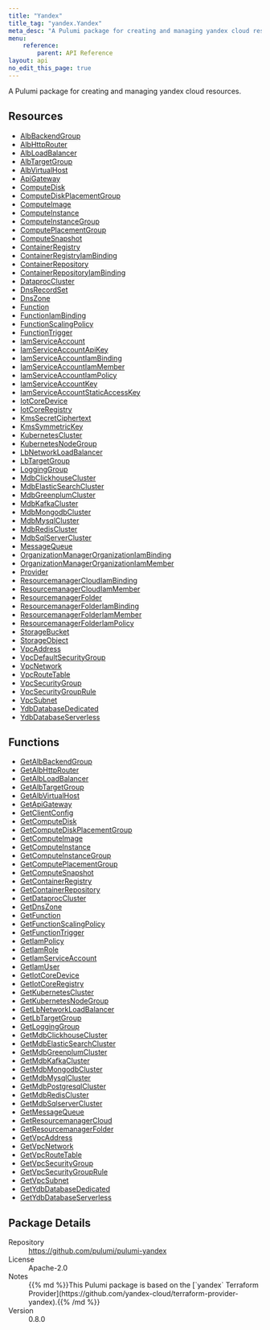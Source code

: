 ```yaml
---
title: "Yandex"
title_tag: "yandex.Yandex"
meta_desc: "A Pulumi package for creating and managing yandex cloud resources."
menu:
    reference:
        parent: API Reference
layout: api
no_edit_this_page: true
---
```


<!-- WARNING: this file was generated by Pulumi Docs Generator. -->
<!-- Do not edit by hand unless you're certain you know what you are doing! -->

A Pulumi package for creating and managing yandex cloud resources.

<h2 id="resources">Resources</h2>
<ul class="api">
    <li><a href="albbackendgroup" title="AlbBackendGroup"><span class="api-symbol api-symbol--resource"></span>AlbBackendGroup</a></li>
    <li><a href="albhttprouter" title="AlbHttpRouter"><span class="api-symbol api-symbol--resource"></span>AlbHttpRouter</a></li>
    <li><a href="albloadbalancer" title="AlbLoadBalancer"><span class="api-symbol api-symbol--resource"></span>AlbLoadBalancer</a></li>
    <li><a href="albtargetgroup" title="AlbTargetGroup"><span class="api-symbol api-symbol--resource"></span>AlbTargetGroup</a></li>
    <li><a href="albvirtualhost" title="AlbVirtualHost"><span class="api-symbol api-symbol--resource"></span>AlbVirtualHost</a></li>
    <li><a href="apigateway" title="ApiGateway"><span class="api-symbol api-symbol--resource"></span>ApiGateway</a></li>
    <li><a href="computedisk" title="ComputeDisk"><span class="api-symbol api-symbol--resource"></span>ComputeDisk</a></li>
    <li><a href="computediskplacementgroup" title="ComputeDiskPlacementGroup"><span class="api-symbol api-symbol--resource"></span>ComputeDiskPlacementGroup</a></li>
    <li><a href="computeimage" title="ComputeImage"><span class="api-symbol api-symbol--resource"></span>ComputeImage</a></li>
    <li><a href="computeinstance" title="ComputeInstance"><span class="api-symbol api-symbol--resource"></span>ComputeInstance</a></li>
    <li><a href="computeinstancegroup" title="ComputeInstanceGroup"><span class="api-symbol api-symbol--resource"></span>ComputeInstanceGroup</a></li>
    <li><a href="computeplacementgroup" title="ComputePlacementGroup"><span class="api-symbol api-symbol--resource"></span>ComputePlacementGroup</a></li>
    <li><a href="computesnapshot" title="ComputeSnapshot"><span class="api-symbol api-symbol--resource"></span>ComputeSnapshot</a></li>
    <li><a href="containerregistry" title="ContainerRegistry"><span class="api-symbol api-symbol--resource"></span>ContainerRegistry</a></li>
    <li><a href="containerregistryiambinding" title="ContainerRegistryIamBinding"><span class="api-symbol api-symbol--resource"></span>ContainerRegistryIamBinding</a></li>
    <li><a href="containerrepository" title="ContainerRepository"><span class="api-symbol api-symbol--resource"></span>ContainerRepository</a></li>
    <li><a href="containerrepositoryiambinding" title="ContainerRepositoryIamBinding"><span class="api-symbol api-symbol--resource"></span>ContainerRepositoryIamBinding</a></li>
    <li><a href="dataproccluster" title="DataprocCluster"><span class="api-symbol api-symbol--resource"></span>DataprocCluster</a></li>
    <li><a href="dnsrecordset" title="DnsRecordSet"><span class="api-symbol api-symbol--resource"></span>DnsRecordSet</a></li>
    <li><a href="dnszone" title="DnsZone"><span class="api-symbol api-symbol--resource"></span>DnsZone</a></li>
    <li><a href="function" title="Function"><span class="api-symbol api-symbol--resource"></span>Function</a></li>
    <li><a href="functioniambinding" title="FunctionIamBinding"><span class="api-symbol api-symbol--resource"></span>FunctionIamBinding</a></li>
    <li><a href="functionscalingpolicy" title="FunctionScalingPolicy"><span class="api-symbol api-symbol--resource"></span>FunctionScalingPolicy</a></li>
    <li><a href="functiontrigger" title="FunctionTrigger"><span class="api-symbol api-symbol--resource"></span>FunctionTrigger</a></li>
    <li><a href="iamserviceaccount" title="IamServiceAccount"><span class="api-symbol api-symbol--resource"></span>IamServiceAccount</a></li>
    <li><a href="iamserviceaccountapikey" title="IamServiceAccountApiKey"><span class="api-symbol api-symbol--resource"></span>IamServiceAccountApiKey</a></li>
    <li><a href="iamserviceaccountiambinding" title="IamServiceAccountIamBinding"><span class="api-symbol api-symbol--resource"></span>IamServiceAccountIamBinding</a></li>
    <li><a href="iamserviceaccountiammember" title="IamServiceAccountIamMember"><span class="api-symbol api-symbol--resource"></span>IamServiceAccountIamMember</a></li>
    <li><a href="iamserviceaccountiampolicy" title="IamServiceAccountIamPolicy"><span class="api-symbol api-symbol--resource"></span>IamServiceAccountIamPolicy</a></li>
    <li><a href="iamserviceaccountkey" title="IamServiceAccountKey"><span class="api-symbol api-symbol--resource"></span>IamServiceAccountKey</a></li>
    <li><a href="iamserviceaccountstaticaccesskey" title="IamServiceAccountStaticAccessKey"><span class="api-symbol api-symbol--resource"></span>IamServiceAccountStaticAccessKey</a></li>
    <li><a href="iotcoredevice" title="IotCoreDevice"><span class="api-symbol api-symbol--resource"></span>IotCoreDevice</a></li>
    <li><a href="iotcoreregistry" title="IotCoreRegistry"><span class="api-symbol api-symbol--resource"></span>IotCoreRegistry</a></li>
    <li><a href="kmssecretciphertext" title="KmsSecretCiphertext"><span class="api-symbol api-symbol--resource"></span>KmsSecretCiphertext</a></li>
    <li><a href="kmssymmetrickey" title="KmsSymmetricKey"><span class="api-symbol api-symbol--resource"></span>KmsSymmetricKey</a></li>
    <li><a href="kubernetescluster" title="KubernetesCluster"><span class="api-symbol api-symbol--resource"></span>KubernetesCluster</a></li>
    <li><a href="kubernetesnodegroup" title="KubernetesNodeGroup"><span class="api-symbol api-symbol--resource"></span>KubernetesNodeGroup</a></li>
    <li><a href="lbnetworkloadbalancer" title="LbNetworkLoadBalancer"><span class="api-symbol api-symbol--resource"></span>LbNetworkLoadBalancer</a></li>
    <li><a href="lbtargetgroup" title="LbTargetGroup"><span class="api-symbol api-symbol--resource"></span>LbTargetGroup</a></li>
    <li><a href="logginggroup" title="LoggingGroup"><span class="api-symbol api-symbol--resource"></span>LoggingGroup</a></li>
    <li><a href="mdbclickhousecluster" title="MdbClickhouseCluster"><span class="api-symbol api-symbol--resource"></span>MdbClickhouseCluster</a></li>
    <li><a href="mdbelasticsearchcluster" title="MdbElasticSearchCluster"><span class="api-symbol api-symbol--resource"></span>MdbElasticSearchCluster</a></li>
    <li><a href="mdbgreenplumcluster" title="MdbGreenplumCluster"><span class="api-symbol api-symbol--resource"></span>MdbGreenplumCluster</a></li>
    <li><a href="mdbkafkacluster" title="MdbKafkaCluster"><span class="api-symbol api-symbol--resource"></span>MdbKafkaCluster</a></li>
    <li><a href="mdbmongodbcluster" title="MdbMongodbCluster"><span class="api-symbol api-symbol--resource"></span>MdbMongodbCluster</a></li>
    <li><a href="mdbmysqlcluster" title="MdbMysqlCluster"><span class="api-symbol api-symbol--resource"></span>MdbMysqlCluster</a></li>
    <li><a href="mdbrediscluster" title="MdbRedisCluster"><span class="api-symbol api-symbol--resource"></span>MdbRedisCluster</a></li>
    <li><a href="mdbsqlservercluster" title="MdbSqlServerCluster"><span class="api-symbol api-symbol--resource"></span>MdbSqlServerCluster</a></li>
    <li><a href="messagequeue" title="MessageQueue"><span class="api-symbol api-symbol--resource"></span>MessageQueue</a></li>
    <li><a href="organizationmanagerorganizationiambinding" title="OrganizationManagerOrganizationIamBinding"><span class="api-symbol api-symbol--resource"></span>OrganizationManagerOrganizationIamBinding</a></li>
    <li><a href="organizationmanagerorganizationiammember" title="OrganizationManagerOrganizationIamMember"><span class="api-symbol api-symbol--resource"></span>OrganizationManagerOrganizationIamMember</a></li>
    <li><a href="provider" title="Provider"><span class="api-symbol api-symbol--resource"></span>Provider</a></li>
    <li><a href="resourcemanagercloudiambinding" title="ResourcemanagerCloudIamBinding"><span class="api-symbol api-symbol--resource"></span>ResourcemanagerCloudIamBinding</a></li>
    <li><a href="resourcemanagercloudiammember" title="ResourcemanagerCloudIamMember"><span class="api-symbol api-symbol--resource"></span>ResourcemanagerCloudIamMember</a></li>
    <li><a href="resourcemanagerfolder" title="ResourcemanagerFolder"><span class="api-symbol api-symbol--resource"></span>ResourcemanagerFolder</a></li>
    <li><a href="resourcemanagerfolderiambinding" title="ResourcemanagerFolderIamBinding"><span class="api-symbol api-symbol--resource"></span>ResourcemanagerFolderIamBinding</a></li>
    <li><a href="resourcemanagerfolderiammember" title="ResourcemanagerFolderIamMember"><span class="api-symbol api-symbol--resource"></span>ResourcemanagerFolderIamMember</a></li>
    <li><a href="resourcemanagerfolderiampolicy" title="ResourcemanagerFolderIamPolicy"><span class="api-symbol api-symbol--resource"></span>ResourcemanagerFolderIamPolicy</a></li>
    <li><a href="storagebucket" title="StorageBucket"><span class="api-symbol api-symbol--resource"></span>StorageBucket</a></li>
    <li><a href="storageobject" title="StorageObject"><span class="api-symbol api-symbol--resource"></span>StorageObject</a></li>
    <li><a href="vpcaddress" title="VpcAddress"><span class="api-symbol api-symbol--resource"></span>VpcAddress</a></li>
    <li><a href="vpcdefaultsecuritygroup" title="VpcDefaultSecurityGroup"><span class="api-symbol api-symbol--resource"></span>VpcDefaultSecurityGroup</a></li>
    <li><a href="vpcnetwork" title="VpcNetwork"><span class="api-symbol api-symbol--resource"></span>VpcNetwork</a></li>
    <li><a href="vpcroutetable" title="VpcRouteTable"><span class="api-symbol api-symbol--resource"></span>VpcRouteTable</a></li>
    <li><a href="vpcsecuritygroup" title="VpcSecurityGroup"><span class="api-symbol api-symbol--resource"></span>VpcSecurityGroup</a></li>
    <li><a href="vpcsecuritygrouprule" title="VpcSecurityGroupRule"><span class="api-symbol api-symbol--resource"></span>VpcSecurityGroupRule</a></li>
    <li><a href="vpcsubnet" title="VpcSubnet"><span class="api-symbol api-symbol--resource"></span>VpcSubnet</a></li>
    <li><a href="ydbdatabasededicated" title="YdbDatabaseDedicated"><span class="api-symbol api-symbol--resource"></span>YdbDatabaseDedicated</a></li>
    <li><a href="ydbdatabaseserverless" title="YdbDatabaseServerless"><span class="api-symbol api-symbol--resource"></span>YdbDatabaseServerless</a></li>
</ul>

<h2 id="functions">Functions</h2>
<ul class="api">
    <li><a href="getalbbackendgroup" title="GetAlbBackendGroup"><span class="api-symbol api-symbol--function"></span>GetAlbBackendGroup</a></li>
    <li><a href="getalbhttprouter" title="GetAlbHttpRouter"><span class="api-symbol api-symbol--function"></span>GetAlbHttpRouter</a></li>
    <li><a href="getalbloadbalancer" title="GetAlbLoadBalancer"><span class="api-symbol api-symbol--function"></span>GetAlbLoadBalancer</a></li>
    <li><a href="getalbtargetgroup" title="GetAlbTargetGroup"><span class="api-symbol api-symbol--function"></span>GetAlbTargetGroup</a></li>
    <li><a href="getalbvirtualhost" title="GetAlbVirtualHost"><span class="api-symbol api-symbol--function"></span>GetAlbVirtualHost</a></li>
    <li><a href="getapigateway" title="GetApiGateway"><span class="api-symbol api-symbol--function"></span>GetApiGateway</a></li>
    <li><a href="getclientconfig" title="GetClientConfig"><span class="api-symbol api-symbol--function"></span>GetClientConfig</a></li>
    <li><a href="getcomputedisk" title="GetComputeDisk"><span class="api-symbol api-symbol--function"></span>GetComputeDisk</a></li>
    <li><a href="getcomputediskplacementgroup" title="GetComputeDiskPlacementGroup"><span class="api-symbol api-symbol--function"></span>GetComputeDiskPlacementGroup</a></li>
    <li><a href="getcomputeimage" title="GetComputeImage"><span class="api-symbol api-symbol--function"></span>GetComputeImage</a></li>
    <li><a href="getcomputeinstance" title="GetComputeInstance"><span class="api-symbol api-symbol--function"></span>GetComputeInstance</a></li>
    <li><a href="getcomputeinstancegroup" title="GetComputeInstanceGroup"><span class="api-symbol api-symbol--function"></span>GetComputeInstanceGroup</a></li>
    <li><a href="getcomputeplacementgroup" title="GetComputePlacementGroup"><span class="api-symbol api-symbol--function"></span>GetComputePlacementGroup</a></li>
    <li><a href="getcomputesnapshot" title="GetComputeSnapshot"><span class="api-symbol api-symbol--function"></span>GetComputeSnapshot</a></li>
    <li><a href="getcontainerregistry" title="GetContainerRegistry"><span class="api-symbol api-symbol--function"></span>GetContainerRegistry</a></li>
    <li><a href="getcontainerrepository" title="GetContainerRepository"><span class="api-symbol api-symbol--function"></span>GetContainerRepository</a></li>
    <li><a href="getdataproccluster" title="GetDataprocCluster"><span class="api-symbol api-symbol--function"></span>GetDataprocCluster</a></li>
    <li><a href="getdnszone" title="GetDnsZone"><span class="api-symbol api-symbol--function"></span>GetDnsZone</a></li>
    <li><a href="getfunction" title="GetFunction"><span class="api-symbol api-symbol--function"></span>GetFunction</a></li>
    <li><a href="getfunctionscalingpolicy" title="GetFunctionScalingPolicy"><span class="api-symbol api-symbol--function"></span>GetFunctionScalingPolicy</a></li>
    <li><a href="getfunctiontrigger" title="GetFunctionTrigger"><span class="api-symbol api-symbol--function"></span>GetFunctionTrigger</a></li>
    <li><a href="getiampolicy" title="GetIamPolicy"><span class="api-symbol api-symbol--function"></span>GetIamPolicy</a></li>
    <li><a href="getiamrole" title="GetIamRole"><span class="api-symbol api-symbol--function"></span>GetIamRole</a></li>
    <li><a href="getiamserviceaccount" title="GetIamServiceAccount"><span class="api-symbol api-symbol--function"></span>GetIamServiceAccount</a></li>
    <li><a href="getiamuser" title="GetIamUser"><span class="api-symbol api-symbol--function"></span>GetIamUser</a></li>
    <li><a href="getiotcoredevice" title="GetIotCoreDevice"><span class="api-symbol api-symbol--function"></span>GetIotCoreDevice</a></li>
    <li><a href="getiotcoreregistry" title="GetIotCoreRegistry"><span class="api-symbol api-symbol--function"></span>GetIotCoreRegistry</a></li>
    <li><a href="getkubernetescluster" title="GetKubernetesCluster"><span class="api-symbol api-symbol--function"></span>GetKubernetesCluster</a></li>
    <li><a href="getkubernetesnodegroup" title="GetKubernetesNodeGroup"><span class="api-symbol api-symbol--function"></span>GetKubernetesNodeGroup</a></li>
    <li><a href="getlbnetworkloadbalancer" title="GetLbNetworkLoadBalancer"><span class="api-symbol api-symbol--function"></span>GetLbNetworkLoadBalancer</a></li>
    <li><a href="getlbtargetgroup" title="GetLbTargetGroup"><span class="api-symbol api-symbol--function"></span>GetLbTargetGroup</a></li>
    <li><a href="getlogginggroup" title="GetLoggingGroup"><span class="api-symbol api-symbol--function"></span>GetLoggingGroup</a></li>
    <li><a href="getmdbclickhousecluster" title="GetMdbClickhouseCluster"><span class="api-symbol api-symbol--function"></span>GetMdbClickhouseCluster</a></li>
    <li><a href="getmdbelasticsearchcluster" title="GetMdbElasticSearchCluster"><span class="api-symbol api-symbol--function"></span>GetMdbElasticSearchCluster</a></li>
    <li><a href="getmdbgreenplumcluster" title="GetMdbGreenplumCluster"><span class="api-symbol api-symbol--function"></span>GetMdbGreenplumCluster</a></li>
    <li><a href="getmdbkafkacluster" title="GetMdbKafkaCluster"><span class="api-symbol api-symbol--function"></span>GetMdbKafkaCluster</a></li>
    <li><a href="getmdbmongodbcluster" title="GetMdbMongodbCluster"><span class="api-symbol api-symbol--function"></span>GetMdbMongodbCluster</a></li>
    <li><a href="getmdbmysqlcluster" title="GetMdbMysqlCluster"><span class="api-symbol api-symbol--function"></span>GetMdbMysqlCluster</a></li>
    <li><a href="getmdbpostgresqlcluster" title="GetMdbPostgresqlCluster"><span class="api-symbol api-symbol--function"></span>GetMdbPostgresqlCluster</a></li>
    <li><a href="getmdbrediscluster" title="GetMdbRedisCluster"><span class="api-symbol api-symbol--function"></span>GetMdbRedisCluster</a></li>
    <li><a href="getmdbsqlservercluster" title="GetMdbSqlserverCluster"><span class="api-symbol api-symbol--function"></span>GetMdbSqlserverCluster</a></li>
    <li><a href="getmessagequeue" title="GetMessageQueue"><span class="api-symbol api-symbol--function"></span>GetMessageQueue</a></li>
    <li><a href="getresourcemanagercloud" title="GetResourcemanagerCloud"><span class="api-symbol api-symbol--function"></span>GetResourcemanagerCloud</a></li>
    <li><a href="getresourcemanagerfolder" title="GetResourcemanagerFolder"><span class="api-symbol api-symbol--function"></span>GetResourcemanagerFolder</a></li>
    <li><a href="getvpcaddress" title="GetVpcAddress"><span class="api-symbol api-symbol--function"></span>GetVpcAddress</a></li>
    <li><a href="getvpcnetwork" title="GetVpcNetwork"><span class="api-symbol api-symbol--function"></span>GetVpcNetwork</a></li>
    <li><a href="getvpcroutetable" title="GetVpcRouteTable"><span class="api-symbol api-symbol--function"></span>GetVpcRouteTable</a></li>
    <li><a href="getvpcsecuritygroup" title="GetVpcSecurityGroup"><span class="api-symbol api-symbol--function"></span>GetVpcSecurityGroup</a></li>
    <li><a href="getvpcsecuritygrouprule" title="GetVpcSecurityGroupRule"><span class="api-symbol api-symbol--function"></span>GetVpcSecurityGroupRule</a></li>
    <li><a href="getvpcsubnet" title="GetVpcSubnet"><span class="api-symbol api-symbol--function"></span>GetVpcSubnet</a></li>
    <li><a href="getydbdatabasededicated" title="GetYdbDatabaseDedicated"><span class="api-symbol api-symbol--function"></span>GetYdbDatabaseDedicated</a></li>
    <li><a href="getydbdatabaseserverless" title="GetYdbDatabaseServerless"><span class="api-symbol api-symbol--function"></span>GetYdbDatabaseServerless</a></li>
</ul>

<h2 id="package-details">Package Details</h2>
<dl class="package-details">
	<dt>Repository</dt>
	<dd><a href="https://github.com/pulumi/pulumi-yandex">https://github.com/pulumi/pulumi-yandex</a></dd>
	<dt>License</dt>
	<dd>Apache-2.0</dd>
	<dt>Notes</dt>
	<dd>{{% md %}}This Pulumi package is based on the [`yandex` Terraform Provider](https://github.com/yandex-cloud/terraform-provider-yandex).{{% /md %}}</dd>
	<dt>Version</dt>
	<dd>0.8.0</dd>
</dl>

